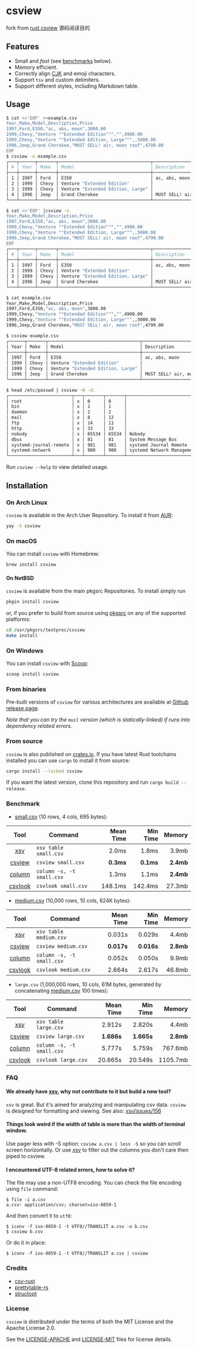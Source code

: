 # csview

fork from [rust csview](https://github.com/wfxr/csview) 源码阅读目的

## Features

* Small and *fast* (see [benchmarks](#benchmark) below).
* Memory efficient.
* Correctly align [CJK](https://en.wikipedia.org/wiki/CJK_characters) and emoji characters.
* Support `tsv` and custom delimiters.
* Support different styles, including Markdown table.

## Usage

```sh
$ cat <<'EOF' >>example.csv
Year,Make,Model,Description,Price
1997,Ford,E350,"ac, abs, moon",3000.00
1999,Chevy,"Venture ""Extended Edition""","",4900.00
1999,Chevy,"Venture ""Extended Edition, Large""",,5000.00
1996,Jeep,Grand Cherokee,"MUST SELL! air, moon roof",4799.00
EOF
$ csview -n example.csv
┌───┬──────┬───────┬───────────────────────────────────┬───────────────────────────┬─────────┐
│ # │ Year │ Make  │ Model                             │ Description               │ Price   │
├───┼──────┼───────┼───────────────────────────────────┼───────────────────────────┼─────────┤
│ 1 │ 1997 │ Ford  │ E350                              │ ac, abs, moon             │ 3000.00 │
│ 2 │ 1999 │ Chevy │ Venture "Extended Edition"        │                           │ 4900.00 │
│ 3 │ 1999 │ Chevy │ Venture "Extended Edition, Large" │                           │ 5000.00 │
│ 4 │ 1996 │ Jeep  │ Grand Cherokee                    │ MUST SELL! air, moon roof │ 4799.00 │
└───┴──────┴───────┴───────────────────────────────────┴───────────────────────────┴─────────┘

$ cat <<'EOF' |csview -n
Year,Make,Model,Description,Price
1997,Ford,E350,"ac, abs, moon",3000.00
1999,Chevy,"Venture ""Extended Edition""","",4900.00
1999,Chevy,"Venture ""Extended Edition, Large""",,5000.00
1996,Jeep,Grand Cherokee,"MUST SELL! air, moon roof",4799.00
EOF
┌───┬──────┬───────┬───────────────────────────────────┬───────────────────────────┬─────────┐
│ # │ Year │ Make  │ Model                             │ Description               │ Price   │
├───┼──────┼───────┼───────────────────────────────────┼───────────────────────────┼─────────┤
│ 1 │ 1997 │ Ford  │ E350                              │ ac, abs, moon             │ 3000.00 │
│ 2 │ 1999 │ Chevy │ Venture "Extended Edition"        │                           │ 4900.00 │
│ 3 │ 1999 │ Chevy │ Venture "Extended Edition, Large" │                           │ 5000.00 │
│ 4 │ 1996 │ Jeep  │ Grand Cherokee                    │ MUST SELL! air, moon roof │ 4799.00 │
└───┴──────┴───────┴───────────────────────────────────┴───────────────────────────┴─────────┘
```

```sh
$ cat example.csv
Year,Make,Model,Description,Price
1997,Ford,E350,"ac, abs, moon",3000.00
1999,Chevy,"Venture ""Extended Edition""","",4900.00
1999,Chevy,"Venture ""Extended Edition, Large""",,5000.00
1996,Jeep,Grand Cherokee,"MUST SELL! air, moon roof",4799.00

$ csview example.csv
┌──────┬───────┬───────────────────────────────────┬───────────────────────────┬─────────┐
│ Year │ Make  │ Model                             │ Description               │ Price   │
├──────┼───────┼───────────────────────────────────┼───────────────────────────┼─────────┤
│ 1997 │ Ford  │ E350                              │ ac, abs, moon             │ 3000.00 │
│ 1999 │ Chevy │ Venture "Extended Edition"        │                           │ 4900.00 │
│ 1999 │ Chevy │ Venture "Extended Edition, Large" │                           │ 5000.00 │
│ 1996 │ Jeep  │ Grand Cherokee                    │ MUST SELL! air, moon roof │ 4799.00 │
└──────┴───────┴───────────────────────────────────┴───────────────────────────┴─────────┘

$ head /etc/passwd | csview -H -d:
┌────────────────────────┬───┬───────┬───────┬────────────────────────────┬─────────────────┐
│ root                   │ x │ 0     │ 0     │                            │ /root           │
│ bin                    │ x │ 1     │ 1     │                            │ /               │
│ daemon                 │ x │ 2     │ 2     │                            │ /               │
│ mail                   │ x │ 8     │ 12    │                            │ /var/spool/mail │
│ ftp                    │ x │ 14    │ 11    │                            │ /srv/ftp        │
│ http                   │ x │ 33    │ 33    │                            │ /srv/http       │
│ nobody                 │ x │ 65534 │ 65534 │ Nobody                     │ /               │
│ dbus                   │ x │ 81    │ 81    │ System Message Bus         │ /               │
│ systemd-journal-remote │ x │ 981   │ 981   │ systemd Journal Remote     │ /               │
│ systemd-network        │ x │ 980   │ 980   │ systemd Network Management │ /               │
└────────────────────────┴───┴───────┴───────┴────────────────────────────┴─────────────────┘
```

Run `csview --help` to view detailed usage.

## Installation

### On Arch Linux

`csview` is available in the Arch User Repository. To install it from [AUR](https://aur.archlinux.org/packages/csview):

```sh
yay -S csview
```

### On macOS

You can install `csview` with Homebrew:

```sh
brew install csview
```

#### On NetBSD

`csview` is available from the main pkgsrc Repositories. To install simply run

```sh
pkgin install csview
```

or, if you prefer to build from source using [pkgsrc](https://pkgsrc.se/textproc/csview) on any of the supported platforms:

```sh
cd /usr/pkgsrc/textproc/csview
make install
```

### On Windows

You can install `csview` with [Scoop](https://scoop.sh/):

```sh
scoop install csview
```

### From binaries

Pre-built versions of `csview` for various architectures are available at [Github release page](https://github.com/wfxr/csview/releases).

*Note that you can try the `musl` version (which is statically-linked) if runs into dependency related errors.*

### From source

`csview` is also published on [crates.io](https://crates.io). If you have latest Rust toolchains installed you can use `cargo` to install it from source:

```sh
cargo install --locked csview
```

If you want the latest version, clone this repository and run `cargo build --release`.

### Benchmark

* [small.csv](https://gist.github.com/wfxr/567e890d4db508b3c7630a96b703a57e#file-action-csv) (10 rows, 4 cols, 695 bytes):

|                                           Tool                                           | Command                   | Mean Time |  Min Time |    Memory |
|:----------------------------------------------------------------------------------------:|---------------------------|----------:|----------:|----------:|
|                   [xsv](https://github.com/BurntSushi/xsv/tree/0.13.0)                   | `xsv table small.csv`     |     2.0ms |     1.8ms |     3.9mb |
|  [csview](https://github.com/wfxr/csview/tree/90ff90e26c3e4c4c37818d717555b3e8f90d27e3)  | `csview small.csv`        | **0.3ms** | **0.1ms** | **2.4mb** |
| [column](https://github.com/util-linux/util-linux/blob/stable/v2.37/text-utils/column.c) | `column -s, -t small.csv` |     1.3ms |     1.1ms | **2.4mb** |
|               [csvlook](https://github.com/wireservice/csvkit/tree/1.0.6)                | `csvlook small.csv`       |   148.1ms |   142.4ms |    27.3mb |

* [medium.csv](https://gist.github.com/wfxr/567e890d4db508b3c7630a96b703a57e#file-sample-csv) (10,000 rows, 10 cols, 624K bytes):

|                                           Tool                                           | Command                   |  Mean Time |   Min Time |    Memory |
|:----------------------------------------------------------------------------------------:|---------------------------|-----------:|-----------:|----------:|
|                   [xsv](https://github.com/BurntSushi/xsv/tree/0.13.0)                   | `xsv table medium.csv`    |     0.031s |     0.029s |     4.4mb |
|  [csview](https://github.com/wfxr/csview/tree/90ff90e26c3e4c4c37818d717555b3e8f90d27e3)  | `csview medium.csv`       | **0.017s** | **0.016s** | **2.8mb** |
| [column](https://github.com/util-linux/util-linux/blob/stable/v2.37/text-utils/column.c) | `column -s, -t small.csv` |     0.052s |     0.050s |     9.9mb |
|               [csvlook](https://github.com/wireservice/csvkit/tree/1.0.6)                | `csvlook medium.csv`      |     2.664s |     2.617s |    46.8mb |

* `large.csv` (1,000,000 rows, 10 cols, 61M bytes, generated by concatenating [medium.csv](https://gist.github.com/wfxr/567e890d4db508b3c7630a96b703a57e#file-sample-csv) 100 times):

|                                           Tool                                           | Command                   |  Mean Time |   Min Time |    Memory |
|:----------------------------------------------------------------------------------------:|---------------------------|-----------:|-----------:|----------:|
|                   [xsv](https://github.com/BurntSushi/xsv/tree/0.13.0)                   | `xsv table large.csv`     |     2.912s |     2.820s |     4.4mb |
|  [csview](https://github.com/wfxr/csview/tree/90ff90e26c3e4c4c37818d717555b3e8f90d27e3)  | `csview large.csv`        | **1.686s** | **1.665s** | **2.8mb** |
| [column](https://github.com/util-linux/util-linux/blob/stable/v2.37/text-utils/column.c) | `column -s, -t small.csv` |     5.777s |     5.759s |   767.6mb |
|               [csvlook](https://github.com/wireservice/csvkit/tree/1.0.6)                | `csvlook large.csv`       |    20.665s |    20.549s |  1105.7mb |

### FAQ

#### We already have [xsv](https://github.com/BurntSushi/xsv), why not contribute to it but build a new tool?

`xsv` is great. But it's aimed for analyzing and manipulating csv data.
`csview` is designed for formatting and viewing. See also: [xsv/issues/156](https://github.com/BurntSushi/xsv/issues/156)

#### Things look weird if the width of table is more than the width of terminal window.

Use pager less with -S option: `csview a.csv | less -S` so you can scroll screen horizontally.
Or use [xsv](https://github.com/BurntSushi/xsv) to filter out the columns you don't care then piped to csview.

#### I encountered UTF-8 related errors, how to solve it?

The file may use a non-UTF8 encoding. You can check the file encoding using `file` command:

```*
$ file -i a.csv
a.csv: application/csv; charset=iso-8859-1
```

And then convert it to `utf8`:

```*
$ iconv -f iso-8859-1 -t UTF8//TRANSLIT a.csv -o b.csv
$ csview b.csv
```

Or do it in place:

```*
$ iconv -f iso-8859-1 -t UTF8//TRANSLIT a.csv | csview
```

### Credits

* [csv-rust](https://github.com/BurntSushi/rust-csv)
* [prettytable-rs](https://github.com/phsym/prettytable-rs)
* [structopt](https://github.com/TeXitoi/structopt)

### License

`csview` is distributed under the terms of both the MIT License and the Apache License 2.0.

See the [LICENSE-APACHE](LICENSE-APACHE) and [LICENSE-MIT](LICENSE-MIT) files for license details.
